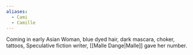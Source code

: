 ```yaml
---
aliases:
  - Cami
  - Camille
---
```


Coming in early
Asian Woman, blue dyed hair, dark mascara, choker, tattoos, 
Speculative fiction writer, [[Malle Dange|Malle]] gave her number.